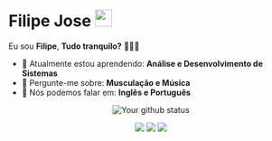# Filipe Jose <img src="https://github.com/TheDudeThatCode/TheDudeThatCode/blob/master/Assets/gandalf_parrot.gif" width="30px">

Eu sou <strong>Filipe</strong>, <strong>Tudo tranquilo?</strong> 👨🏻‍💻 

- 🚀 Atualmente estou aprendendo: <strong>Análise e Desenvolvimento de Sistemas</strong> 
- 💬 Pergunte-me sobre: <strong>Musculação e Música</strong>
- 📣 Nós podemos falar em: <strong>Inglês e Português</strong>

<div align="center">

![Your github status](https://github-readme-stats.vercel.app/api?username=filipej17&show_icons=true&theme=dark)


</div><div align="center">

 
  <a href="#" alt="Gmail">
    <img src="https://img.shields.io/badge/-Gmail-FF0000?style=flat-square&labelColor=FF0000&logo=gmail&logoColor=white&link=LINK-DO-SEU-EMAIL"/></a>

  <a href="#" alt="Linkedin">
    <img src="https://img.shields.io/badge/-Linkedin-0e76a8?style=flat-square&logo=Linkedin&logoColor=white&link=LINK-DO-SEU-LINKEDIN" /></a>

  <a href="#" alt="Instagram">
    <img src="https://img.shields.io/badge/-Instagram-DF0174?style=flat-square&labelColor=DF0174&logo=instagram&logoColor=white&link=LINK-DO-SEU-INSTAGRAM"/></a>
